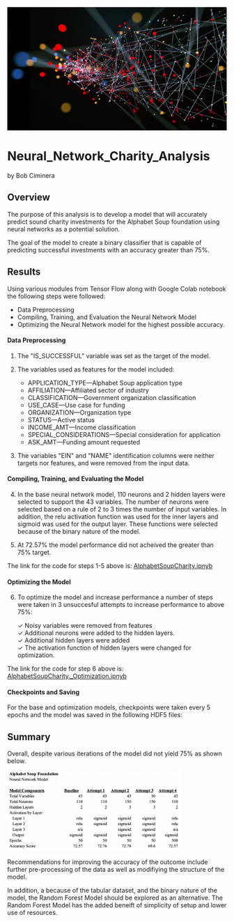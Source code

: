 
<img src="https://github.com/rciminera/Neural_Network_Charity_Analysis/blob/main/Screenshots/nn_image.png" width = "800" >

# Neural_Network_Charity_Analysis
by Bob Ciminera

## Overview

The purpose of this analysis is to develop a model that will accurately predict sound charity investments for the Alphabet Soup foundation using neural networks as a potential solution.  

The goal of the model to create a binary classifier that is capable of predicting successful investments with an accuracy greater than 75%.


## Results

Using various modules from Tensor Flow along with Google Colab notebook the following steps were followed:

- Data Preprocessing
- Compiling, Training, and Evaluation the Neural Network Model
- Optimizing the Neural Network model for the highest possible accuracy.

#### Data Preprocessing

1. The "IS_SUCCESSFUL" variable was set as the target of the model.
2. The variables used as features for the model included:

    + APPLICATION_TYPE—Alphabet Soup application type
    + AFFILIATION—Affiliated sector of industry 
    + CLASSIFICATION—Government organization classification
    + USE_CASE—Use case for funding
    + ORGANIZATION—Organization type
    + STATUS—Active status
    + INCOME_AMT—Income classification
    + SPECIAL_CONSIDERATIONS—Special consideration for application
    + ASK_AMT—Funding amount requested  


3. The variables "EIN" and "NAME" identification columns were neither targets nor features, and were removed from the input data.

#### Compiling, Training, and Evaluating the Model
4. In the base neural network model, 110 neurons and 2 hidden layers were selected to support the 43 variables.  The number of neurons were selected based on a rule of 2 to 3 times the number of input variables.  In addition, the relu activation function was used for the inner layers and sigmoid was used for the output layer.  These functions were selected because of the binary nature of the model.

5. At 72.57% the model performance did not acheived the greater than 75% target.

The link for the code for steps 1-5 above is: [AlphabetSoupCharity.ipnyb](https://github.com/rciminera/Neural_Network_Charity_Analysis/blob/main/Notebooks/AlphabetSoupCharity.ipynb)


#### Optimizing the Model
6. To optimize the model and increase performance a number of steps were taken in 3 unsuccesful attempts to increase performance to above 75%:

    ✓ Noisy variables were removed from features  
    ✓ Additional neurons were added to the hidden layers.   
    ✓ Additional hidden layers were added  
    ✓ The activation function of hidden layers were changed for optimization. 

The link for the code for step 6 above is: [AlphabetSoupCharity._Optimization.ipnyb](https://github.com/rciminera/Neural_Network_Charity_Analysis/blob/main/Notebooks/AlphabetSoupCharity_Optimization.ipynb)

#### Checkpoints and Saving

For the base and optimization models, checkpoints were taken every 5 epochs and the model was saved in the following HDF5 files:  

## Summary

Overall, despite various iterations of the model did not yield 75% as shown below.

<img src="https://github.com/rciminera/Neural_Network_Charity_Analysis/blob/main/Screenshots/nn_summary.png" width = "400" >

 Recommendations for improving the accuracy of the outcome include further pre-processing of the data as well as modifiying the structure of the model.  
 
 In addition, a because of the tabular dataset, and the binary nature of the model, the Random Forest Model should be explored as an alternative.  The Random Forest Model has the added beneift of simplicity of setup and lower use of resources.  
